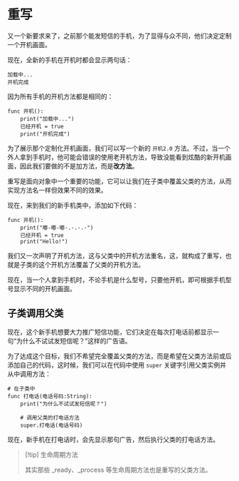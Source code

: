 # 重写

又一个新要求来了，之前那个能发短信的手机，为了显得与众不同，他们决定定制一个开机画面。

现在，全新的手机在开机时都会显示两句话：

```
加载中...
开机完成
```

因为所有手机的开机方法都是相同的：

```gdscript
func 开机():
    print("加载中...")
    已经开机 = true
    print("开机完成")
```

为了展示那个定制化开机画面，我们可以写一个新的 `开机2.0` 方法。不过，当一个外人拿到手机时，他可能会错误的使用老开机方法，导致没能看到炫酷的新开机画面，因此我们要做的不是加方法，而是**改方法**。

重写是面向对象中一个重要的功能，它可以让我们在子类中覆盖父类的方法，从而实现方法名一样但效果不同的效果。

现在，来到我们的新手机类中，添加如下代码：

```gdscript
func 开机():
    print("嘟-嘟-嘟-.-.-.-")
    已经开机 = true
    print("Hello!")
```

我们又一次声明了开机方法，这与父类中的开机方法重名，这，就构成了重写，也就是子类的这个开机方法覆盖了父类的开机方法。

现在，当一个人拿到手机时，不论手机是什么型号，只要他开机，即可根据手机型号显示不同的开机画面。


## 子类调用父类

现在，这个新手机想要大力推广短信功能，它们决定在每次打电话前都显示一句“为什么不试试发短信呢？”这样的广告语。

为了达成这个目标，我们不希望完全覆盖父类的方法，而是希望在父类方法前或后添加自己的代码，这时候，我们可以在代码中使用 `super` 关键字引用父类实例并从中调用方法：

```gdscript
# 在子类中
func 打电话(电话号码:String):
    print("为什么不试试发短信呢？")

    # 调用父类的打电话方法
    super.打电话(电话号码)
```

现在，新手机在打电话时，会先显示那句广告，然后执行父类的打电话方法。

> [!tip] 生命周期方法
>
> 其实那些 _ready、_process 等生命周期方法也是重写的父类方法。